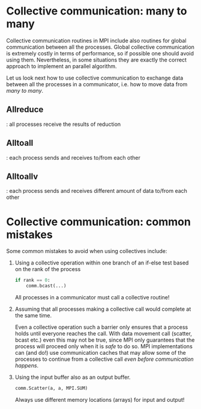 <!-- Title: Collective communication: many to many -->

<!-- Short description:

In this article we discuss how to use collective communication to exchange
data between all the processes in a communicator.

-->


# Collective communication: many to many

Collective communication routines in MPI include also routines for global
communication between all the processes. Global collective communication is
extremely costly in terms of performance, so if possible one should avoid
using them. Nevertheless, in some situations they are exactly the correct
approach to implement an parallel algorithm.

Let us look next how to use collective communication to exchange data between
all the processes in a communicator, i.e. how to move data from
*many to many*.


## Allreduce
  : all processes receive the results of reduction

## Alltoall
  : each process sends and receives to/from each other

## Alltoallv
  : each process sends and receives different amount of data to/from
    each other


# Collective communication: common mistakes

Some common mistakes to avoid when using collectives include:

1. Using a collective operation within one branch of an if-else test based on
   the rank of the process

   ~~~python
   if rank == 0:
       comm.bcast(...)
   ~~~

   All processes in a communicator must call a collective routine!

2. Assuming that all processes making a collective call would complete at
   the same time.

   Even a collective operation such a barrier only ensures that a process
   holds until everyone reaches the call. With data movement call (scatter,
   bcast etc.) even this may not be true, since MPI only guarantees that the
   process will proceed only when it is *safe* to do so. MPI implementations
   can (and do!) use communication caches that may allow some of the processes
   to continue from a collective call *even before communication happens*.

3. Using the input buffer also as an output buffer.

   ~~~python
   comm.Scatter(a, a, MPI.SUM)
   ~~~

   Always use different memory locations (arrays) for input and output!
